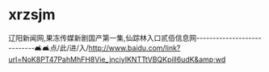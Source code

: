 # xrzsjm
辽阳新闻网,果冻传媒新剧国产第一集,仙踪林入口贰佰信息网----------------------------🛋🛋点/此/进/入/http://www.baidu.com/link?url=NoK8PT47PahMhFH8Vie_jnciyIKNTTtVBQKpill6udK&amp;wd
